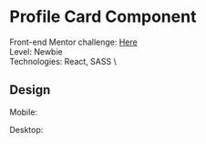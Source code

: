 # Profile Card Component

Front-end Mentor challenge: [Here](https://www.frontendmentor.io/challenges/profile-card-component-cfArpWshJ) \
Level: Newbie \
Technologies: React, SASS \

## Design

Mobile:

Desktop:
